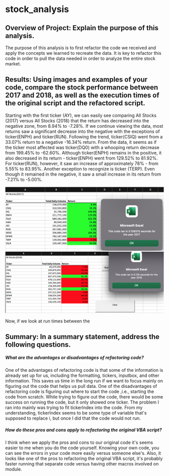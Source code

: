# stock_analysis 
## Overview of Project: Explain the purpose of this analysis.
The purpose of this analysis is to first refactor the code we received 
and apply the concepts we learned to recreate the data. It is key to refactor 
this code in order to pull the data needed in order to analyze the entire stock market.

## Results: Using images and examples of your code, compare the stock performance between 2017 and 2018, as well as the execution times of the original script and the refactored script.

 Starting with the first ticker (AY), we can easily see comparing All Stocks (2017)
 versus All Stocks (2018) that the return has decreased into the
 negative zone, from 8.94% to -7.28%. If we continue viewing the data, most returns saw a significant decrease into the negative with the exceptions of ticker(ENPH)   and ticker(RUN). Following the trend, ticker(CSIQ) went from a 33.07% return to a negative -16.34% return. From the data, it seems as if the ticker most affected was ticker(DQ0) with a whooping return decrease from 199.45% to -62.60%.
 Although ticker(ENPH) remains in the positive, it also decreased in its return - 
 ticker(ENPH) went from 129.52% to 81.92%. For ticker(RUN), however, it saw an increase of 
 approximately 78% - from 5.55% to 83.95%. Another exception to recognize is ticker (TERP).
 Even though it remained in the negative, it saw a small increase in its return from -7.21% to -5.00%.

![VBA_Challenge_2017_refactored.png](Resources/VBA_Challenge_2017_refactored.png)
![VBA_Challenge_2018_refactored.png](Resources/VBA_Challenge_2018_refactored.png)

Now, if we look at run times between the 

## Summary: In a summary statement, address the following questions.
##### What are the advantages or disadvantages of refactoring code?
One of the advantages of refactoring code is that some of the information is already set up for us, including the formatting, tickers, inputbox, and other information. This saves us time in the long run if we want to focus mainly on figuring out the code that helps us pull data. One of the disadvantages of refactoring code is figuring out where to start the code ,i.e., starting the code from scratch. While trying to figure out the code, there would be some success on running the code, but it only showed one ticker. The problem I ran into mainly was trying to fit tickerIndex into the code. From my understanding, tickerIndex seems to be some type of variable that's supposed to replace i, but once I did that the code would not run.


##### How do these pros and cons apply to refactoring the original VBA script?
I think when we apply the pros and cons to our original code it's seems easier to me when you do the code yourself. Knowing your own code, you can see the errors in your code more easily versus someone else's. Also, it looks like one of the pros to refactoring the original VBA script, it's probably faster running that separate code versus having other macros involved on module.

